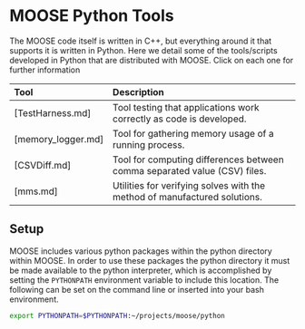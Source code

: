 # MOOSE Python Tools

The MOOSE code itself is written in C++, but everything around it that supports it is written in
Python.  Here we detail some of the tools/scripts developed in Python that are distributed with
MOOSE.  Click on each one for further information

| Tool | Description |
| :- | :- |
| [TestHarness.md] | Tool testing that applications work correctly as code is developed. |
| [memory_logger.md] | Tool for gathering memory usage of a running process. |
| [CSVDiff.md] | Tool for computing differences between comma separated value (CSV) files. |
| [mms.md] | Utilities for verifying solves with the method of manufactured solutions. |

## Setup

MOOSE includes various python packages within the python directory within MOOSE. In order
to use these packages the python directory it must be made available to the python interpreter,
which is accomplished by setting the `PYTHONPATH` environment variable to include this
location. The following can be set on the command line or inserted into your bash environment.

```bash
export PYTHONPATH=$PYTHONPATH:~/projects/moose/python
```
